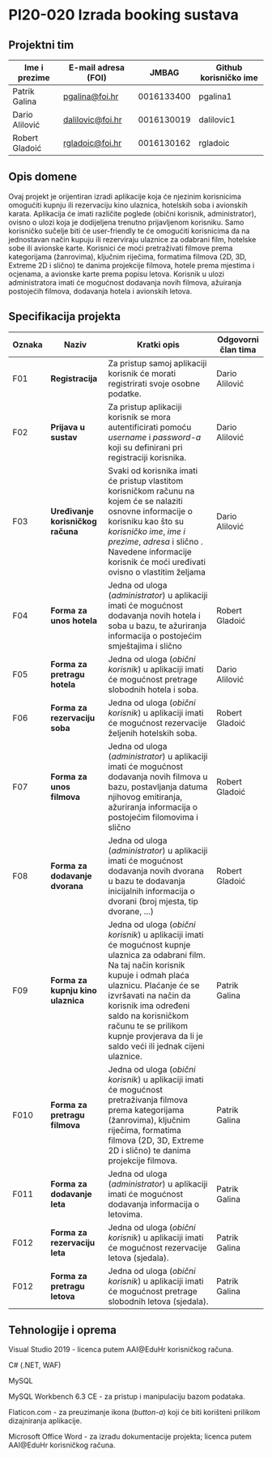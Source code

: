 # PI20-020 Izrada booking sustava

## Projektni tim

Ime i prezime | E-mail adresa (FOI) | JMBAG | Github korisničko ime
------------  | ------------------- | ----- | ---------------------
Patrik Galina | pgalina@foi.hr | 0016133400 | pgalina1
Dario Alilović| dalilovic@foi.hr | 0016130019 | dalilovic1
Robert Gladoić | rgladoic@foi.hr | 0016130162 | rgladoic

## Opis domene
Ovaj projekt je orijentiran izradi aplikacije koja će njezinim korisnicima omogućiti kupnju ili rezervaciju kino ulaznica, hotelskih soba i avionskih karata. Aplikacija će imati različite poglede (obični korisnik, administrator), ovisno o ulozi koja je dodijeljena trenutno prijavljenom korisniku. Samo korisničko sučelje biti će user-friendly te će omogućiti korisnicima da na jednostavan način kupuju ili rezerviraju ulaznice za odabrani film, hotelske sobe ili avionske karte. Korisnici će moći pretraživati filmove prema kategorijama (žanrovima), ključnim riječima, formatima filmova (2D, 3D, Extreme 2D i slično) te danima projekcije filmova, hotele prema mjestima i ocjenama, a avionske karte prema popisu letova. Korisnik u ulozi administratora imati će mogućnost dodavanja novih filmova, ažuiranja postojećih filmova, dodavanja hotela i avionskih letova. 

## Specifikacija projekta
Oznaka | Naziv | Kratki opis | Odgovorni član tima
------ | ----- | ----------- | -------------------
F01 | **Registracija** | Za pristup samoj aplikaciji korisnik će morati registrirati svoje osobne podatke. | Dario Alilović
F02 | **Prijava u sustav** | Za pristup aplikaciji korisnik se mora autentificirati pomoću *username* i *password-a* koji su definirani pri registraciji korisnika. | Dario Alilović
F03 | **Uređivanje korisničkog računa** | Svaki od korisnika imati će pristup vlastitom korisničkom računu na kojem će se nalaziti osnovne informacije o korisniku kao što su *korisničko ime*, *ime i prezime*, *adresa* i slično . Navedene informacije korisnik će moći uređivati ovisno o vlastitim željama | Dario Alilović
F04 | **Forma za unos hotela**  | Jedna od uloga (*administrator*) u aplikaciji imati će mogućnost dodavanja novih hotela i soba u bazu, te ažuriranja informacija o postojećim smještajima i slično | Robert Gladoić
F05 | **Forma za pretragu hotela** | Jedna od uloga (*obični korisnik*) u aplikaciji imati će mogućnost pretrage slobodnih hotela i soba. |Dario Alilović
F06 | **Forma za rezervaciju soba**  | Jedna od uloga (*obični korisnik*) u aplikaciji imati će mogućnost rezervacije željenih hotelskih soba. | Robert Gladoić
F07 | **Forma za unos filmova** | Jedna od uloga (*administrator*) u aplikaciji imati će mogućnost dodavanja novih filmova u bazu, postavljanja datuma njihovog emitiranja, ažuriranja informacija o postojećim filomovima i slično | Robert Gladoić
F08 | **Forma za dodavanje dvorana** | Jedna od uloga (*administrator*) u aplikaciji imati će mogućnost dodavanja novih dvorana u bazu te dodavanja inicijalnih informacija o dvorani (broj mjesta, tip dvorane, ...) | Robert Gladoić
F09 | **Forma za kupnju kino ulaznica** | Jedna od uloga (*obični korisnik*) u aplikaciji imati će mogućnost kupnje ulaznica za odabrani film. Na taj način korisnik kupuje i odmah plaća ulaznicu. Plaćanje će se izvršavati na način da korisnik ima određeni saldo na korisničkom računu te se prilikom kupnje provjerava da li je saldo veći ili jednak cijeni ulaznice. | Patrik Galina
F010 | **Forma za pretragu filmova** | Jedna od uloga (*obični korisnik*) u aplikaciji imati će mogućnost pretraživanja filmova prema kategorijama (žanrovima), ključnim riječima, formatima filmova (2D, 3D, Extreme 2D i slično) te danima projekcije filmova. | Patrik Galina
F011 | **Forma za dodavanje leta** | Jedna od uloga (*administrator*) u aplikaciji imati će mogućnost dodavanja informacija o letovima. |Patrik Galina
F012 | **Forma za rezervaciju leta** | Jedna od uloga (*obični korisnik*) u aplikaciji imati će mogućnost rezervacije letova (sjedala). |Patrik Galina
F012 | **Forma za pretragu letova** | Jedna od uloga (*obični korisnik*) u aplikaciji imati će mogućnost pretrage slobodnih letova (sjedala). |Patrik Galina

## Tehnologije i oprema
Visual Studio 2019 - licenca putem AAI@EduHr korisničkog računa.

C# (.NET, WAF)

MySQL 

MySQL Workbench 6.3 CE - za pristup i manipulaciju bazom podataka.

Flaticon.com - za preuzimanje ikona (*button-a*) koji će biti korišteni prilikom dizajniranja aplikacije.

Microsoft Office Word - za izradu dokumentacije projekta; licenca putem AAI@EduHr korisničkog računa.
